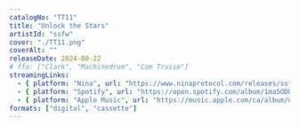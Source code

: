 ```yaml
---
catalogNo: "TT11"
title: "Unlock the Stars"
artistId: "ssfw"
cover: "./TT11.png"
coverAlt: ""
releaseDate: 2024-08-22
# ffo: ["Clark", "Machinedrum", "Com Truise"]
streamingLinks:
  - { platform: "Nina", url: "https://www.ninaprotocol.com/releases/ssfw-unlock-the-stars" }
  - { platform: "Spotify", url: "https://open.spotify.com/album/1ma5ODUzGhl2MxUVZ2zI47?si=_xoZzHAKRSWW_5gCDQyPQA" }
  - { platform: "Apple Music", url: "https://music.apple.com/ca/album/unlock-the-stars/1762557130" }
formats: ["digital", "cassette"]
---
```


